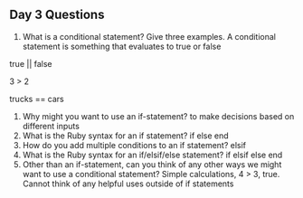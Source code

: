 ## Day 3 Questions

1. What is a conditional statement? Give three examples.
A conditional statement is something that evaluates to true or false

true || false

3 > 2

trucks == cars


1. Why might you want to use an if-statement?
to make decisions based on different inputs
1. What is the Ruby syntax for an if statement?
if
else
end
1. How do you add multiple conditions to an if statement?
elsif
1. What is the Ruby syntax for an if/elsif/else statement?
if
elsif
else
end
1. Other than an if-statement, can you think of any other ways we might want to use a conditional statement?
Simple calculations, 4 > 3, true. Cannot think of any helpful uses outside of if statements 
